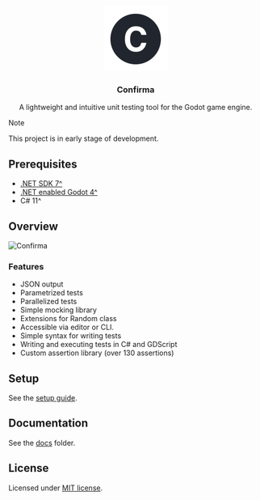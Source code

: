 <div align="center">
 <img height=128 src="./docs/resources/icon.svg" alt="Confirma icon" />
 <h3>Confirma</h1>
 <p>A lightweight and intuitive unit testing tool for the Godot game engine.</p>
</div>

> [!NOTE]
> This project is in early stage of development.

## Prerequisites

- [.NET SDK 7^](https://dotnet.microsoft.com/en-us/download)
- [.NET enabled Godot 4^](https://godotengine.org/download)
- C# 11^

## Overview

![Confirma](https://github.com/user-attachments/assets/ee03605f-8ed1-4329-ace5-aabd8788ec76)

### Features

- JSON output
- Parametrized tests
- Parallelized tests
- Simple mocking library
- Extensions for Random class
- Accessible via editor or CLI.
- Simple syntax for writing tests
- Writing and executing tests in C# and GDScript
- Custom assertion library (over 130 assertions)

## Setup

See the [setup guide](./docs/SETUP.md).

## Documentation

See the [docs](./docs/) folder.

## License

Licensed under [MIT license](./LICENSE).
